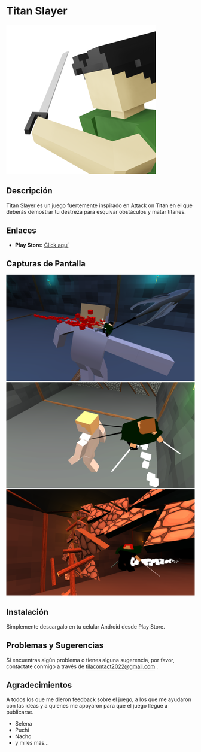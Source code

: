 # Titan Slayer

![Logo del Juego](img/foreground1.png)

## Descripción

Titan Slayer es un juego fuertemente inspirado en Attack on Titan en el que deberás demostrar tu destreza para esquivar obstáculos y matar titanes.

## Enlaces

- **Play Store:** [Click aquí](https://play.google.com/store/apps/details?id=com.TiLA.TitanRunNew)


## Capturas de Pantalla

![Captura de pantalla 1](img/4.png)
![Captura de pantalla 2](img/1.png)
![Captura de pantalla 3](img/5.png)

## Instalación

Simplemente descargalo en tu celular Android desde Play Store.

## Problemas y Sugerencias

Si encuentras algún problema o tienes alguna sugerencia, por favor, contactate conmigo a través de tilacontact2022@gmail.com
.


## Agradecimientos

A todos los que me dieron feedback sobre el juego, a los que me ayudaron con las ideas y a quienes me apoyaron para que el juego llegue a publicarse.
 - Selena
 - Puchi
 - Nacho
 - y miles más...

